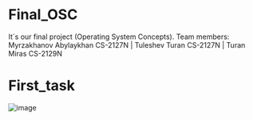 # Final_OSC
It`s our final project (Operating System Concepts). Team members: Myrzakhanov Abylaykhan CS-2127N | Tuleshev Turan CS-2127N | Turan Miras CS-2129N

# First_task

![image](https://user-images.githubusercontent.com/126179639/220950700-5ba09e07-07b6-4d6c-879d-a4d94abe2c2f.png)
